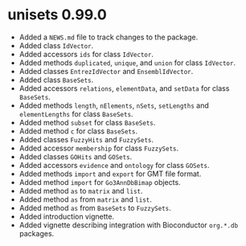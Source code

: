 # unisets 0.99.0

* Added a `NEWS.md` file to track changes to the package.
* Added class `IdVector`.
* Added accessors `ids` for class `IdVector`.
* Added methods `duplicated`, `unique`, and `union` for class `IdVector`.
* Added classes `EntrezIdVector` and `EnsemblIdVector`.
* Added class `BaseSets`.
* Added accessors `relations`, `elementData`, and `setData` for class `BaseSets`.
* Added methods `length`, `nElements`, `nSets`, `setLengths` and `elementLengths` for class `BaseSets`.
* Added method `subset` for class `BaseSets`.
* Added method `c` for class `BaseSets`.
* Added classes `FuzzyHits` and `FuzzySets`.
* Added accessor `membership` for class `FuzzySets`.
* Added classes `GOHits` and `GOSets`.
* Added accessors `evidence` and `ontology` for class `GOSets`.
* Added methods `import` and `export` for GMT file format.
* Added method `import` for `Go3AnnDbBimap` objects.
* Added method `as` to `matrix` and `list`.
* Added method `as` from `matrix` and `list`.
* Added method `as` from `BaseSets` to `FuzzySets`.
* Added introduction vignette.
* Added vignette describing integration with Bioconductor `org.*.db` packages.
